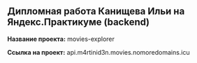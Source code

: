 ## Дипломная работа Канищева Ильи на Яндекс.Практикуме (backend)


**Название проекта:** movies-explorer

**Ссылка на проект:** api.m4rtinid3n.movies.nomoredomains.icu
